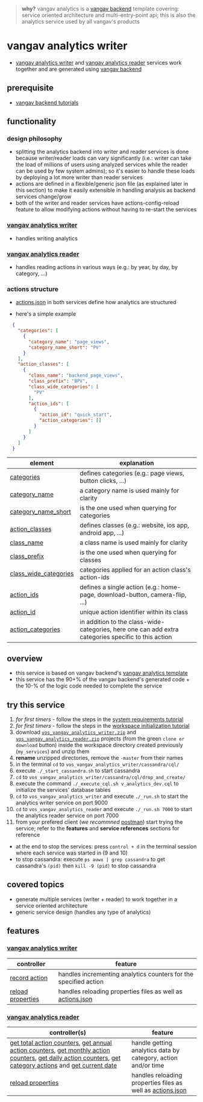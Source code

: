 
> **why?** vangav analytics is a [vangav backend](https://github.com/vangav/vos_backend) template covering: service oriented architecture and multi-entry-point api; this is also the analytics service used by all vangav's products

# vangav analytics writer

+ [vangav analytics writer](https://github.com/vangav/vos_vangav_analytics_writer) and [vangav analytics reader](https://github.com/vangav/vos_vangav_analytics_reader) services work together and are generated using [vangav backend](https://github.com/vangav/vos_backend)

## prerequisite

+ [vangav backend tutorials](https://github.com/vangav/vos_backend)

## functionality

### design philosophy

+ splitting the analytics backend into writer and reader services is done because writer/reader loads can vary significantly (i.e.: writer can take the load of millions of users using analyzed services while the reader can be used by few system admins); so it's easier to handle these loads by deploying a lot more writer than reader services
+ actions are defined in a flexible/generic json file (as explained later in this section) to make it easily extensible in handling analysis as backend services change/grow
+ both of the writer and reader services have actions-config-reload feature to allow modifying actions without having to re-start the services

### [vangav analytics writer](https://github.com/vangav/vos_vangav_analytics_writer)

+ handles writing analytics

### [vangav analytics reader](https://github.com/vangav/vos_vangav_analytics_reader)

+ handles reading actions in various ways (e.g.: by year, by day, by category, ...)

### actions structure

+ [actions.json](https://github.com/vangav/vos_vangav_analytics_writer/blob/master/conf/setup_data/actions.json) in both services define how analytics are structured

+ here's a simple example

```json
  {
    "categories": [
      {
        "category_name": "page_views",
        "category_name_short": "PV"
      }
    ],
    "action_classes": [
      {
        "class_name": "backend_page_views",
        "class_prefix": "BPV",
        "class_wide_categories": [
          "PV"
        ],
        "action_ids": [
          {
            "action_id": "quick_start",
            "action_categories": []
          }
        ]
      }
    ]
  }
```

| element | explanation |
| ------- | ----------- |
| [categories](https://github.com/vangav/vos_vangav_analytics_writer/blob/master/conf/setup_data/actions.json#L2) | defines categories (e.g.: page views, button clicks, ...) |
| [category_name](https://github.com/vangav/vos_vangav_analytics_writer/blob/master/conf/setup_data/actions.json#L4) | a category name is used mainly for clarity |
| [category_name_short](https://github.com/vangav/vos_vangav_analytics_writer/blob/master/conf/setup_data/actions.json#L5) | is the one used when querying for categories |
| [action_classes](https://github.com/vangav/vos_vangav_analytics_writer/blob/master/conf/setup_data/actions.json#L8) | defines classes (e.g.: website, ios app, android app, ...) |
| [class_name](https://github.com/vangav/vos_vangav_analytics_writer/blob/master/conf/setup_data/actions.json#L10) | a class name is used mainly for clarity |
| [class_prefix](https://github.com/vangav/vos_vangav_analytics_writer/blob/master/conf/setup_data/actions.json#L11) | is the one used when querying for classes |
| [class_wide_categories](https://github.com/vangav/vos_vangav_analytics_writer/blob/master/conf/setup_data/actions.json#L12) | categories applied for an action class's action-ids |
| [action_ids](https://github.com/vangav/vos_vangav_analytics_writer/blob/master/conf/setup_data/actions.json#L15) | defines a single action (e.g.: home-page, download-button, camera-flip, ...) |
| [action_id](https://github.com/vangav/vos_vangav_analytics_writer/blob/master/conf/setup_data/actions.json#L17) | unique action identifier within its class |
| [action_categories](https://github.com/vangav/vos_vangav_analytics_writer/blob/master/conf/setup_data/actions.json#L18) | in addition to the class-wide-categories, here one can add extra categories specific to this action |

## overview

+ this service is based on vangav backend's [vangav analytics template](https://github.com/vangav/vos_backend/tree/master/vangav_backend_templates/analytics)
+ this service has the 90+% of the vangav backend's generated code + the 10-% of the logic code needed to complete the service

## try this service

1. *for first timers* - follow the steps in the [system requirements tutorial](https://github.com/vangav/vos_backend#system-requirements)
2. *for first timers* - follow the steps in the [workspace initialization tutorial](https://github.com/vangav/vos_backend#init)
3. download [`vos_vangav_analytics_writer.zip`](https://github.com/vangav/vos_vangav_analytics_writer) and [`vos_vangav_analytics_reader.zip`](https://github.com/vangav/vos_vangav_analytics_reader) projects (from the green `clone or download` button) inside the workspace directory created previously (`my_services`) and unzip them
4. **rename** unzipped directories, remove the `-master` from their names
5. in the terminal `cd` to `vos_vangav_analytics_writer/cassandra/cql/`
6. execute `./_start_cassandra.sh` to start cassandra
7. `cd` to `vos_vangav_analytics_writer/cassandra/cql/drop_and_create/`
8. execute the command `./_execute_cql.sh v_analytics_dev.cql` to initialize the services' database tables
9. `cd` to `vos_vangav_analytics_writer` and execute `./_run.sh` to start the analytics writer service on port 9000
10. `cd` to `vos_vangav_analytics_reader` and execute `./_run.sh 7000` to start the analytics reader service on port 7000
11. from your prefered client (*we recommned* [postman](https://www.getpostman.com/docs/postman/launching_postman/installation_and_updates)) start trying the service; refer to the **features** and **service references** sections for reference
+ at the end to stop the services: press `control + d` in the terminal session where each service was started in (9 and 10)
+ to stop cassandra: execute `ps auwx | grep cassandra` to get cassandra's `(pid)` then `kill -9 (pid)` to stop cassandra

## covered topics

+ generate multiple services (writer + reader) to work together in a service oriented architecture
+ generic service design (handles any type of analytics)

## features

### [vangav analytics writer](https://github.com/vangav/vos_vangav_analytics_writer)

| controller | feature |
| ------------- | ------- |
| [record action](https://github.com/vangav/vos_vangav_analytics_writer/tree/master/app/com/vangav/vos_vangav_analytics_writer/controllers/record_action) | handles incrementing analytics counters for the specified action |
| [reload properties](https://github.com/vangav/vos_vangav_analytics_writer/tree/master/app/com/vangav/vos_vangav_analytics_writer/controllers/reload_properties) | handles reloading properties files as well as [actions.json](https://github.com/vangav/vos_vangav_analytics_writer/blob/master/conf/setup_data/actions.json) |

### [vangav analytics reader](https://github.com/vangav/vos_vangav_analytics_reader)

| controller(s) | feature |
| ------------- | ------- |
| [get total action counters](https://github.com/vangav/vos_vangav_analytics_reader/tree/master/app/com/vangav/vos_vangav_analytics_reader/controllers/get_total_action_counters), [get annual action counters](https://github.com/vangav/vos_vangav_analytics_reader/tree/master/app/com/vangav/vos_vangav_analytics_reader/controllers/get_annual_action_counters), [get monthly action counters](https://github.com/vangav/vos_vangav_analytics_reader/tree/master/app/com/vangav/vos_vangav_analytics_reader/controllers/get_monthly_action_counters), [get daily action counters](https://github.com/vangav/vos_vangav_analytics_reader/tree/master/app/com/vangav/vos_vangav_analytics_reader/controllers/get_daily_action_counters), [get category actions](https://github.com/vangav/vos_vangav_analytics_reader/tree/master/app/com/vangav/vos_vangav_analytics_reader/controllers/get_category_actions) and [get current date](https://github.com/vangav/vos_vangav_analytics_reader/tree/master/app/com/vangav/vos_vangav_analytics_reader/controllers/get_current_date) | handle getting analytics data by category, action and/or time |
| [reload properties](https://github.com/vangav/vos_vangav_analytics_reader/tree/master/app/com/vangav/vos_vangav_analytics_reader/controllers/reload_properties) | handles reloading properties files as well as [actions.json](https://github.com/vangav/vos_vangav_analytics_reader/blob/master/conf/setup_data/actions.json) |




























